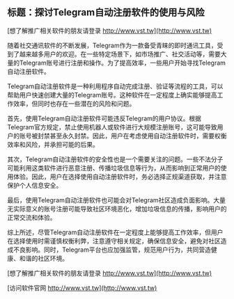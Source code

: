 ## **标题：探讨Telegram自动注册软件的使用与风险**

[想了解推广相关软件的朋友请登录 http://www.vst.tw](http://www.vst.tw)

随着社交通讯软件的不断发展，Telegram作为一款备受青睐的即时通讯工具，受到了越来越多用户的欢迎。在一些特定场景下，如市场推广、社交活动等，需要大量的Telegram账号进行注册和操作。为了提高效率，一些用户开始寻找Telegram自动注册软件。

Telegram自动注册软件是一种利用程序自动完成注册、验证等流程的工具，可以帮助用户快速创建大量的Telegram账号。这种软件在一定程度上确实能够提高工作效率，但同时也存在一些潜在的风险和问题。

首先，使用Telegram自动注册软件可能违反Telegram的用户协议。根据Telegram官方规定，禁止使用机器人或软件进行大规模注册账号，这可能导致用户的账号被封禁甚至永久封禁。因此，用户在考虑使用自动注册软件时，需要权衡效率和风险，并承担可能的后果。

其次，Telegram自动注册软件的安全性也是一个需要关注的问题。一些不法分子可能利用这类软件进行恶意注册、传播垃圾信息等行为，从而影响到正常用户的使用体验。因此，用户在选择使用自动注册软件时，务必选择正规渠道获取，并注意保护个人信息安全。

最后，使用Telegram自动注册软件也可能会对Telegram社区造成负面影响。大量无实际意义的账号注册可能导致社区环境恶化，增加垃圾信息的传播，影响用户的正常交流和体验。

综上所述，尽管Telegram自动注册软件在一定程度上能够提高工作效率，但用户在选择使用时需谨慎权衡利弊，注意遵守相关规定，确保信息安全，避免对社区造成不良影响。同时，Telegram平台也应加强监管，规范用户行为，共同营造健康、和谐的社区环境。

[想了解推广相关软件的朋友请登录 http://www.vst.tw](http://www.vst.tw)


[访问软件官网 http://www.vst.tw](http://www.vst.tw)
